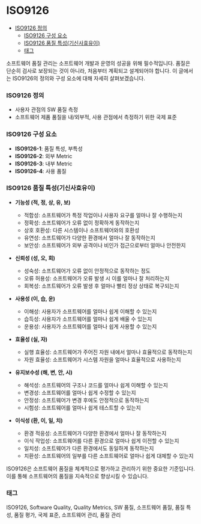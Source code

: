 # ISO9126

<!-- mtoc-start -->

- [ISO9126 정의](#iso9126-정의)
  - [ISO9126 구성 요소](#iso9126-구성-요소)
  - [ISO9126 품질 특성(기신사효유이)](#iso9126-품질-특성기신사효유이)
  - [태그](#태그)

<!-- mtoc-end -->

소프트웨어 품질 관리는 소프트웨어 개발과 운영의 성공을 위해 필수적입니다. 품질은 단순히 검사로 보장되는 것이 아니라, 처음부터 계획되고 설계되어야 합니다. 이 글에서는 ISO9126의 정의와 구성 요소에 대해 자세히 살펴보겠습니다.

### ISO9126 정의

- 사용자 관점의 SW 품질 측정
- 소프트웨어 제품 품질을 내/외부적, 사용 관점에서 측정하기 위한 국제 표준

### ISO9126 구성 요소

- **ISO9126-1**: 품질 특성, 부특성
- **ISO9126-2**: 외부 Metric
- **ISO9126-3**: 내부 Metric
- **ISO9126-4**: 사용 품질

### ISO9126 품질 특성(기신사효유이)

- **기능성 (적, 정, 상, 유, 보)**

  - 적합성: 소프트웨어가 특정 작업이나 사용자 요구를 얼마나 잘 수행하는지
  - 정확성: 소프트웨어가 오류 없이 정확하게 동작하는지
  - 상호 호환성: 다른 시스템이나 소프트웨어와의 호환성
  - 유연성: 소프트웨어가 다양한 환경에서 얼마나 잘 동작하는지
  - 보안성: 소프트웨어가 외부 공격이나 비인가 접근으로부터 얼마나 안전한지

- **신뢰성 (성, 오, 회)**

  - 성숙성: 소프트웨어가 오류 없이 안정적으로 동작하는 정도
  - 오류 허용성: 소프트웨어가 오류 발생 시 이를 얼마나 잘 처리하는지
  - 회복성: 소프트웨어가 오류 발생 후 얼마나 빨리 정상 상태로 복구되는지

- **사용성 (이, 습, 운)**

  - 이해성: 사용자가 소프트웨어를 얼마나 쉽게 이해할 수 있는지
  - 습득성: 사용자가 소프트웨어를 얼마나 쉽게 배울 수 있는지
  - 운용성: 사용자가 소프트웨어를 얼마나 쉽게 사용할 수 있는지

- **효율성 (실, 자)**

  - 실행 효율성: 소프트웨어가 주어진 자원 내에서 얼마나 효율적으로 동작하는지
  - 자원 효율성: 소프트웨어가 시스템 자원을 얼마나 효율적으로 사용하는지

- **유지보수성 (해, 변, 안, 시)**

  - 해석성: 소프트웨어의 구조나 코드를 얼마나 쉽게 이해할 수 있는지
  - 변경성: 소프트웨어를 얼마나 쉽게 수정할 수 있는지
  - 안정성: 소프트웨어가 변경 후에도 안정적으로 동작하는지
  - 시험성: 소프트웨어를 얼마나 쉽게 테스트할 수 있는지

- **이식성 (환, 이, 일, 치)**
  - 환경 적응성: 소프트웨어가 다양한 환경에서 얼마나 잘 동작하는지
  - 이식 작업성: 소프트웨어를 다른 환경으로 얼마나 쉽게 이전할 수 있는지
  - 일치성: 소프트웨어가 다른 환경에서도 동일하게 동작하는지
  - 치환성: 소프트웨어의 일부를 다른 소프트웨어로 얼마나 쉽게 대체할 수 있는지

ISO9126은 소프트웨어 품질을 체계적으로 평가하고 관리하기 위한 중요한 기준입니다. 이를 통해 소프트웨어의 품질을 지속적으로 향상시킬 수 있습니다.

### 태그

ISO9126, Software Quality, Quality Metrics, SW 품질, 소프트웨어 품질, 품질 특성, 품질 평가, 국제 표준, 소프트웨어 관리, 품질 관리

